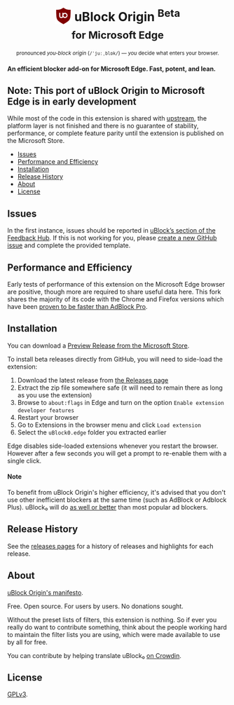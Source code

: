 <h1 align="center">
<sub>
<img  src="https://raw.githubusercontent.com/gorhill/uBlock/master/doc/img/icon38@2x.png"
      height="38"
      width="38">
</sub>
uBlock Origin <sup>Beta</sup> <br/>
<small>for Microsoft Edge</small>
</h1>
<p align="center">
<sup> <!-- Pronounciation -->
      pronounced <i>you-block origin</i> (<code>/ˈjuːˌblɒk/</code>) — <i>you</i> decide what enters your browser.
</sup>
</p>


**An efficient blocker add-on for Microsoft Edge. Fast, potent, and lean.**

## Note: This port of uBlock Origin to Microsoft Edge is in early development
While most of the code in this extension is shared with [upstream](https://github.com/gorhill/uBlock), the platform layer is not finished and there is no guarantee of stability, performance, or complete feature parity until the extension is published on the Microsoft Store.

* [Issues](#issues)
* [Performance and Efficiency](#performance)
* [Installation](#installation)
* [Release History](#release-history)
* [About](#about)
* [License](#license)

## Issues

In the first instance, issues should be reported in [uBlock’s section of the Feedback Hub](feedback-hub://?tabid=2&appid=37833NikRolls.uBlockOrigin_f8jsg5mm64m62!App). If this is not working for you, please [create a new GitHub issue](https://github.com/nikrolls/uBlock-Edge/issues) and complete the provided template.

## Performance and Efficiency

Early tests of performance of this extension on the Microsoft Edge browser are positive, though more are required to share useful data here. This fork shares the majority of its code with the Chrome and Firefox versions which have been [proven to be faster than AdBlock Pro](https://github.com/gorhill/uBlock#performance).

## Installation

You can download a [Preview Release from the Microsoft Store](https://www.microsoft.com/store/p/app/9nblggh444l4).

To install beta releases directly from GitHub, you will need to side-load the extension:

1. Download the latest release from [the Releases page](https://github.com/nikrolls/uBlock-Edge/releases)
2. Extract the zip file somewhere safe (it will need to remain there as long as you use the extension)
3. Browse to `about:flags` in Edge and turn on the option `Enable extension developer features`
4. Restart your browser
5. Go to Extensions in the browser menu and click `Load extension`
6. Select the `uBlock0.edge` folder you extracted earlier

Edge disables side-loaded extensions whenever you restart the browser. However after a few seconds you will get a prompt to re-enable them with a single click.

#### Note

To benefit from uBlock Origin's higher efficiency, it's advised that you don't use other inefficient blockers at the same time (such as AdBlock or Adblock Plus). uBlock₀ will do [as well or better](#blocking) than most popular ad blockers.

## Release History

See the [releases pages](https://github.com/gorhill/uBlock/releases) for a history of releases and highlights for each release.

## About

[uBlock Origin's manifesto](MANIFESTO.md).

Free. Open source. For users by users. No donations sought.

Without the preset lists of filters, this extension is nothing. So if ever you
really do want to contribute something, think about the people working hard
to maintain the filter lists you are using, which were made available to use by
all for free.

You can contribute by helping translate uBlock₀ [on Crowdin](https://crowdin.net/project/ublock).

## License

[GPLv3](LICENSE.txt).
